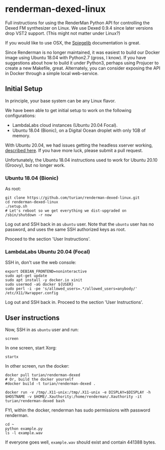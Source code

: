 # renderman-dexed-linux

Full instructions for using the RenderMan Python API for controlling
the Dexed FM synthesizer on Linux. We use Dexed 0.9.4 since later
versions drop VST2 support. (This might not matter under Linux?)

If you would like to use OSX, the
[Spiegelib](https://spiegelib.github.io/spiegelib/getting_started/installation.html)
documentation is great.

Since Renderman is no longer maintained, it was easiest to build
our Docker image using Ubuntu 18.04 with Python2.7 (gross, I know).
If you have suggestions about how to build it under Python3, perhaps
using Projucer to create a new Makefile, great. Alternately,
you can consider exposing the API in Docker through a simple local
web-service.

## Initial Setup

In principle, your base system can be any Linux flavor.

We have been able to get initial setup to work on the following configurations:
* LambdaLabs cloud instances (Ubuntu 20.04 Focal).
* Ubuntu 18.04 (Bionic), on a Digital
Ocean droplet with only 1GB of memory.

With Ubuntu 20.04, we had issues getting the headless xserver
working, [described
here](https://stackoverflow.com/questions/65387635/couldnt-get-a-file-descriptor-referring-to-the-console-through-ssh-ubuntu-20).
If you have more luck, please submit a pull request.

Unfortunately, the Ubuntu 18.04 instructions used to work for Ubuntu
20.10 (Groovy), but no longer work.

### Ubuntu 18.04 (Bionic)

As root:
```
git clone https://github.com/turian/renderman-dexed-linux.git
cd renderman-dexed-linux
./setup.sh
# Let's reboot so we get everything we dist-upgraded on
/sbin/shutdown -r now
```

Log out and SSH back in as `ubuntu` user. Note that the `ubuntu`
user has no password, and uses the same SSH authorized keys as root.

Proceed to the section 'User Instructions'.

### LambdaLabs Ubuntu 20.04 (Focal)

SSH in, don't use the web console:

```
export DEBIAN_FRONTEND=noninteractive
sudo apt-get update
sudo apt install -y docker.io xinit
sudo usermod -aG docker ${USER}
sudo perl -i -pe 's/allowed_users=.*/allowed_users=anybody/' /etc/X11/Xwrapper.config
```

Log out and SSH back in. Proceed to the section 'User Instructions'.

## User instructions

Now, SSH in as `ubuntu` user and run:
```
screen
```

In one screen, start Xorg:
```
startx
```

In other screen, run the docker:
```
docker pull turian/renderman-dexed
# Or, build the docker yourself
#docker build -t turian/renderman-dexed .

docker run -v /tmp/.X11-unix:/tmp/.X11-unix -e DISPLAY=$DISPLAY -h $HOSTNAME -v $HOME/.Xauthority:/home/renderman/.Xauthority -it turian/renderman-dexed bash
```

FYI, within the docker, renderman has sudo permissions with password
renderman.
```
cd ~
python example.py
ls -l example.wav
```

If everyone goes well, `example.wav` should exist and contain 441388 bytes.
